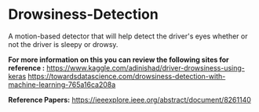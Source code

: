 # Drowsiness-Detection
A motion-based detector that will help detect the driver's eyes whether or not the driver is sleepy or drowsy. 

**For more information on this you can review the following sites for reference :** 
https://www.kaggle.com/adinishad/driver-drowsiness-using-keras
https://towardsdatascience.com/drowsiness-detection-with-machine-learning-765a16ca208a

**Reference Papers:**
https://ieeexplore.ieee.org/abstract/document/8261140

